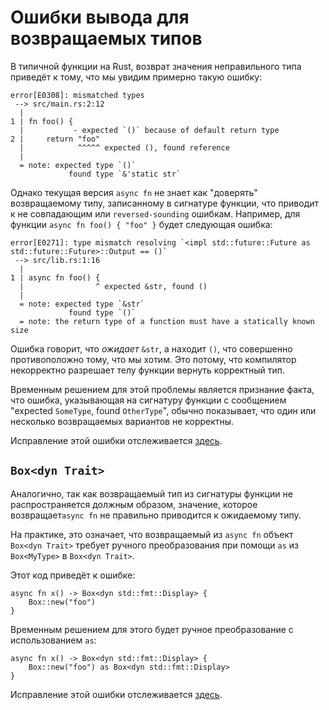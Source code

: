 # Ошибки вывода для возвращаемых типов

В типичной функции на Rust, возврат значения неправильного типа
приведёт к тому, что мы увидим примерно такую ошибку:

```
error[E0308]: mismatched types
 --> src/main.rs:2:12
  |
1 | fn foo() {
  |           - expected `()` because of default return type
2 |     return "foo"
  |            ^^^^^ expected (), found reference
  |
  = note: expected type `()`
             found type `&'static str`
```

Однако текущая версия `async fn` не знает как
"доверять" возвращаемому типу, записанному в сигнатуре
функции, что приводит к не совпадающим или `reversed-sounding`
ошибкам. Например, для функции `async fn foo() { "foo" }`
будет следующая ошибка:

```
error[E0271]: type mismatch resolving `<impl std::future::Future as std::future::Future>::Output == ()`
 --> src/lib.rs:1:16
  |
1 | async fn foo() {
  |                ^ expected &str, found ()
  |
  = note: expected type `&str`
             found type `()`
  = note: the return type of a function must have a statically known size
```

Ошибка говорит, что *ожидает* `&str`, а
находит `()`, что совершенно противоположно тому,
что мы хотим. Это потому, что компилятор
некорректно разрешает телу функции вернуть корректный тип.

Временным решением для этой проблемы является признание
факта, что ошибка, указывающая на сигнатуру функции с
сообщением "expected `SomeType`, found `OtherType`", обычно показывает, что один или
несколько возвращаемых вариантов не корректны.

Исправление этой ошибки отслеживается [здесь](https://github.com/rust-lang/rust/issues/54326).

## `Box<dyn Trait>`

Аналогично, так как возвращаемый тип из сигнатуры функции не
распространяется должным образом, значение, которое
возвращает`async fn` не правильно приводится к
ожидаемому типу.

На практике, это означает, что возвращаемый из `async fn`
объект `Box<dyn Trait>` требует ручного
преобразования при помощи `as` из `Box<MyType>` в `Box<dyn Trait>`.

Этот код приведёт к ошибке:

```
async fn x() -> Box<dyn std::fmt::Display> {
    Box::new("foo")
}
```

Временным решением для этого будет ручное преобразование с
использованием `as`:

```
async fn x() -> Box<dyn std::fmt::Display> {
    Box::new("foo") as Box<dyn std::fmt::Display>
}
```

Исправление этой ошибки отслеживается [здесь](https://github.com/rust-lang/rust/issues/60424).
